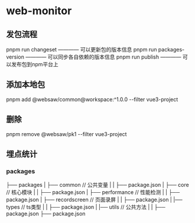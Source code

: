 # web-monitor


## 发包流程
pnpm run changeset ———— 可以更新包的版本信息
pnpm run packages-version ———— 可以同步各自依赖的版本信息
pnpm run publish ———— 可以发布包到npm平台上


## 添加本地包
pnpm add @websaw/common@workspace:^1.0.0 --filter vue3-project

## 删除
pnpm remove @websaw/pk1 --filter vue3-project


## 埋点统计



### packages
├── packages
|   ├── common // 公共变量
|   |   ├── package.json
|   ├── core // 核心模块
|   |   ├── package.json
|   ├── performance // 性能检测
|   |   ├── package.json
|   ├── recordscreen // 页面录屏
|   |   ├── package.json
|   |── types // ts类型
|   |   ├── package.json
|   |── utils // 公共方法
|   |   ├── package.json
├── package.json
